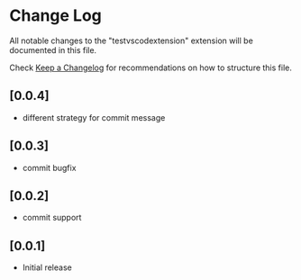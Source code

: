 # Change Log

All notable changes to the "testvscodextension" extension will be documented in this file.

Check [Keep a Changelog](http://keepachangelog.com/) for recommendations on how to structure this file.

## [0.0.4]

- different strategy for commit message


## [0.0.3]

- commit bugfix


## [0.0.2]

- commit support


## [0.0.1]

- Initial release
